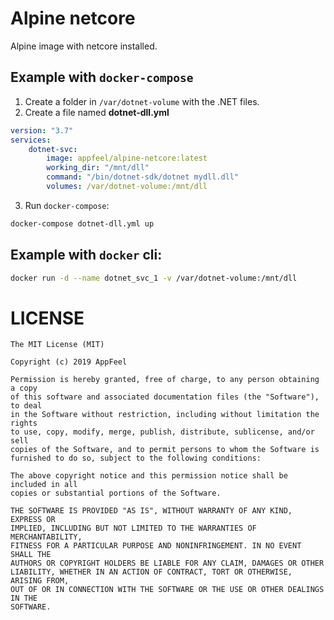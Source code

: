 # Alpine netcore

Alpine image with netcore installed.

## Example with `docker-compose`

1. Create a folder in `/var/dotnet-volume` with the .NET files.
2. Create a file named **dotnet-dll.yml**

```yml
version: "3.7"
services:
    dotnet-svc:
        image: appfeel/alpine-netcore:latest
        working_dir: "/mnt/dll"
        command: "/bin/dotnet-sdk/dotnet mydll.dll"
        volumes: /var/dotnet-volume:/mnt/dll
```

3. Run `docker-compose`:

```bash
docker-compose dotnet-dll.yml up
```

## Example with `docker` cli:

```bash
docker run -d --name dotnet_svc_1 -v /var/dotnet-volume:/mnt/dll
```

# LICENSE

```
The MIT License (MIT)

Copyright (c) 2019 AppFeel

Permission is hereby granted, free of charge, to any person obtaining a copy
of this software and associated documentation files (the "Software"), to deal
in the Software without restriction, including without limitation the rights
to use, copy, modify, merge, publish, distribute, sublicense, and/or sell
copies of the Software, and to permit persons to whom the Software is
furnished to do so, subject to the following conditions:

The above copyright notice and this permission notice shall be included in all
copies or substantial portions of the Software.

THE SOFTWARE IS PROVIDED "AS IS", WITHOUT WARRANTY OF ANY KIND, EXPRESS OR
IMPLIED, INCLUDING BUT NOT LIMITED TO THE WARRANTIES OF MERCHANTABILITY,
FITNESS FOR A PARTICULAR PURPOSE AND NONINFRINGEMENT. IN NO EVENT SHALL THE
AUTHORS OR COPYRIGHT HOLDERS BE LIABLE FOR ANY CLAIM, DAMAGES OR OTHER
LIABILITY, WHETHER IN AN ACTION OF CONTRACT, TORT OR OTHERWISE, ARISING FROM,
OUT OF OR IN CONNECTION WITH THE SOFTWARE OR THE USE OR OTHER DEALINGS IN THE
SOFTWARE.
```

